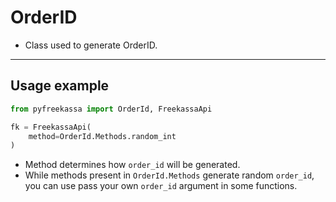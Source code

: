 # OrderID
* Class used to generate OrderID.
---
## Usage example
```python
from pyfreekassa import OrderId, FreekassaApi

fk = FreekassaApi(
    method=OrderId.Methods.random_int
)
```
* Method determines how `order_id` will be generated. 
* While methods present in `OrderId.Methods` generate random `order_id`, you can use pass your own `order_id` argument in some functions.